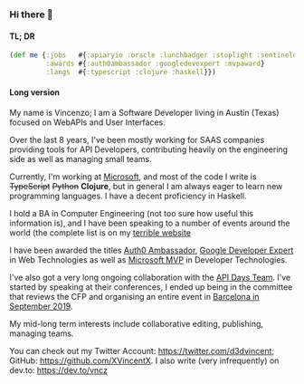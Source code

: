 ### Hi there 👋

#### TL; DR

```clojure
(def me {:jobs   #{:apiaryio :oracle :lunchbadger :stoplight :sentinelone :microsoft}
         :awards #{:auth0ambassador :googledevexpert :mvpaward}
         :langs  #{:typescript :clojure :haskell}})
```

#### Long version

My name is Vincenzo; I am a Software Developer living in Austin (Texas) focused on WebAPIs and User Interfaces. 

Over the last 8 years, I've been mostly working for SAAS companies providing tools for API Developers, contributing heavily on the engineering side as well as managing small teams.

Currently, I'm working at [Microsoft](https://microsoft.com), and most of the code I write is ~~TypeScript~~ ~~Python~~ **Clojure**, but in general I am always eager to learn new programming languages. I have a decent proficiency in Haskell.

I hold a BA in Computer Engineering (not too sure how useful this information is), and I have been speaking to a number of events around the world (the complete list is on my [terrible website](https://vncz.codes/talks)

I have been awarded the titles [Auth0 Ambassador](https://auth0.com/blog/authors/vincenzo-chianese/), [Google Developer Expert](https://developers.google.com/community/experts/directory/profile/profile-vincenzo-chianese) in Web Technologies as well as [Microsoft MVP](https://mvp.microsoft.com/en-us/PublicProfile/5003614?fullName=Vincenzo%20Chianese) in Developer Technologies.

I've also got a very long ongoing collaboration with the [API Days Team](https://apidays.co/meet-the-team). I've started by speaking at their conferences, I ended up being in the committee that reviews the CFP and organising an entire event in [Barcelona in September 2019](https://www.youtube.com/watch?v=6NLXKhpv8I8&t=380s).

My mid-long term interests include collaborative editing, publishing, managing teams.

You can check out my Twitter Account: https://twitter.com/d3dvincent; GitHub: https://github.com/XVincentX. I also write (very infrequently) on dev.to: https://dev.to/vncz
